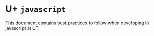 # U+ `javascript`

This document contains best practices to follow when developing in javascript at UT.
